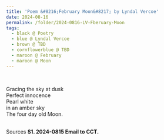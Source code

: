 ```yaml
---
title: 'Poem &#8216;February Moon&#8217; by Lyndal Vercoe'
date: 2024-08-16
permalink: /folder/2024-0816-LV-Fberuary-Moon
tags:
  - black @ Poetry
  - blue @ Lyndal Vercoe
  - brown @ TBD
  - cornflowerblue @ TBD
  - maroon @ February
  - maroon @ Moon  
---
```


<br>

<p>
Gracing the sky at dusk<br>
Perfect innocence<br>
Pearl white<br>
in an amber sky<br>
The four day old Moon.<br>
</p>

<br>

<wave-list>
<list-title color="DarkSeaGreen" width="40">Sources</list-title>
  <list-item color="BlanchedAlmond"  width="285"><b> S1. 2024-0815 Email to CCT.</b></list-item>
</wave-list>